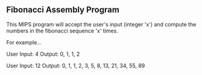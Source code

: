 ## Fibonacci Assembly Program

This MIPS program will accept the user's input (integer 'x') and compute the numbers in the fibonacci sequence 'x' times.

For example...

User Input: 4
Output: 0, 1, 1, 2

User Input: 12
Output: 0, 1, 1, 2, 3, 5, 8, 13, 21, 34, 55, 89

